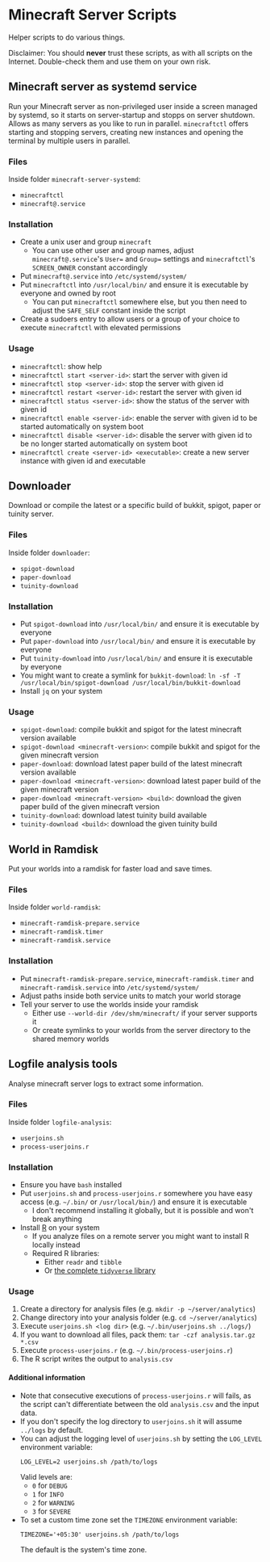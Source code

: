 # Minecraft Server Scripts

Helper scripts to do various things.

Disclaimer: You should **never** trust these scripts, as with all scripts on the Internet. Double-check them and use them on your own risk.

## Minecraft server as systemd service

Run your Minecraft server as non-privileged user inside a screen managed by systemd, so it starts on server-startup and stopps on server shutdown. Allows as many servers as you like to run in parallel. `minecraftctl` offers starting and stopping servers, creating new instances and opening the terminal by multiple users in parallel.

### Files

Inside folder `minecraft-server-systemd`:
- `minecraftctl`
- `minecraft@.service`

### Installation

- Create a unix user and group `minecraft`
  - You can use other user and group names, adjust `minecraft@.service`'s `User=` and `Group=` settings and `minecraftctl`'s `SCREEN_OWNER` constant accordingly
- Put `minecraft@.service` into `/etc/systemd/system/`
- Put `minecraftctl` into `/usr/local/bin/` and ensure it is executable by everyone and owned by root
  - You can put `minecraftctl` somewhere else, but you then need to adjust the `SAFE_SELF` constant inside the script
- Create a sudoers entry to allow users or a group of your choice to execute `minecraftctl` with elevated permissions

### Usage

- `minecraftctl`: show help
- `minecraftctl start <server-id>`: start the server with given id
- `minecraftctl stop <server-id>`: stop the server with given id
- `minecraftctl restart <server-id>`: restart the server with given id
- `minecraftctl status <server-id>`: show the status of the server with given id
- `minecraftctl enable <server-id>`: enable the server with given id to be started automatically on system boot
- `minecraftctl disable <server-id>`: disable the server with given id to be no longer started automatically on system boot
- `minecraftctl create <server-id> <executable>`: create a new server instance with given id and executable

## Downloader

Download or compile the latest or a specific build of bukkit, spigot, paper or tuinity server.

### Files

Inside folder `downloader`:
- `spigot-download`
- `paper-download`
- `tuinity-download`

### Installation

- Put `spigot-download` into `/usr/local/bin/` and ensure it is executable by everyone
- Put `paper-download` into `/usr/local/bin/` and ensure it is executable by everyone
- Put `tuinity-download` into `/usr/local/bin/` and ensure it is executable by everyone
- You might want to create a symlink for `bukkit-download`: `ln -sf -T /usr/local/bin/spigot-download /usr/local/bin/bukkit-download`
- Install `jq` on your system

### Usage

- `spigot-download`: compile bukkit and spigot for the latest minecraft version available
- `spigot-download <minecraft-version>`: compile bukkit and spigot for the given minecraft version
- `paper-download`: download latest paper build of the latest minecraft version available
- `paper-download <minecraft-version>`: download latest paper build of the given minecraft version
- `paper-download <minecraft-version> <build>`: download the given paper build of the given minecraft version
- `tuinity-download`: download latest tuinity build available
- `tuinity-download <build>`: download the given tuinity build

## World in Ramdisk

Put your worlds into a ramdisk for faster load and save times.

### Files

Inside folder `world-ramdisk`:
- `minecraft-ramdisk-prepare.service`
- `minecraft-ramdisk.timer`
- `minecraft-ramdisk.service`

### Installation

- Put `minecraft-ramdisk-prepare.service`, `minecraft-ramdisk.timer` and `minecraft-ramdisk.service` into `/etc/systemd/system/`
- Adjust paths inside both service units to match your world storage
- Tell your server to use the worlds inside your ramdisk
  - Either use `--world-dir /dev/shm/minecraft/` if your server supports it
  - Or create symlinks to your worlds from the server directory to the shared memory worlds

## Logfile analysis tools

Analyse minecraft server logs to extract some information.

### Files

Inside folder `logfile-analysis`:
- `userjoins.sh`
- `process-userjoins.r`

### Installation

- Ensure you have `bash` installed
- Put `userjoins.sh` and `process-userjoins.r` somewhere you have easy access (e.g. `~/.bin/` or `/usr/local/bin/`) and ensure it is executable
  - I don't recommend installing it globally, but it is possible and won't break anything
- Install [R](https://www.r-project.org/) on your system
  - If you analyze files on a remote server you might want to install R locally instead
  - Required R libraries:
    - Either `readr` and `tibble`
    - Or [the complete `tidyverse` library](https://www.tidyverse.org/)

### Usage

1. Create a directory for analysis files (e.g. `mkdir -p ~/server/analytics`)
2. Change directory into your analysis folder (e.g. `cd ~/server/analytics`)
3. Execute `userjoins.sh <log dir>` (e.g. `~/.bin/userjoins.sh ../logs/`)
4. If you want to download all files, pack them: `tar -czf analysis.tar.gz *.csv`
5. Execute `process-userjoins.r` (e.g. `~/.bin/process-userjoins.r`)
6. The R script writes the output to `analysis.csv`

#### Additional information
- Note that consecutive executions of `process-userjoins.r` will fails, as the script can't differentiate between the old `analysis.csv` and the input data.
- If you don't specify the log directory to `userjoins.sh` it will assume `../logs` by default.
- You can adjust the logging level of `userjoins.sh` by setting the `LOG_LEVEL` environment variable:
  ```shell script
  LOG_LEVEL=2 userjoins.sh /path/to/logs
  ```
  Valid levels are:
  - `0` for `DEBUG`
  - `1` for `INFO`
  - `2` for `WARNING`
  - `3` for `SEVERE`
- To set a custom time zone set the `TIMEZONE` environment variable: 
  ```shell script
  TIMEZONE='+05:30' userjoins.sh /path/to/logs
  ```
  The default is the system's time zone.
